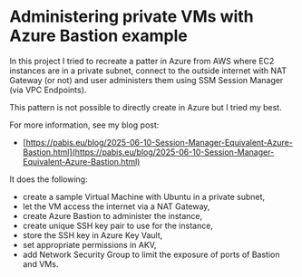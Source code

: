 Administering private VMs with Azure Bastion example
=================

In this project I tried to recreate a patter in Azure from AWS where EC2
instances are in a private subnet, connect to the outside internet with NAT
Gateway (or not) and user administers them using SSM Session Manager (via VPC
Endpoints).

This pattern is not possible to directly create in Azure but I tried my best.

For more information, see my blog post:

- [https://pabis.eu/blog/2025-06-10-Session-Manager-Equivalent-Azure-Bastion.html](https://pabis.eu/blog/2025-06-10-Session-Manager-Equivalent-Azure-Bastion.html)

It does the following:

- create a sample Virtual Machine with Ubuntu in a private subnet,
- let the VM access the internet via a NAT Gateway,
- create Azure Bastion to administer the instance,
- create unique SSH key pair to use for the instance,
- store the SSH key in Azure Key Vault,
- set appropriate permissions in AKV,
- add Network Security Group to limit the exposure of ports of Bastion and VMs.
